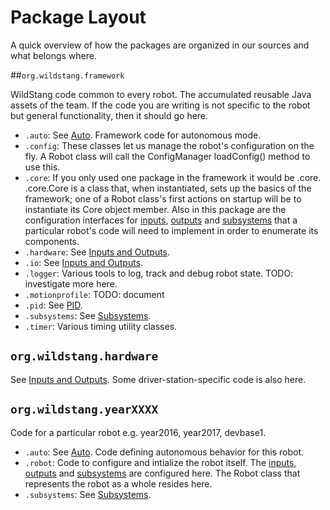 # Package Layout

A quick overview of how the packages are organized in our sources and what belongs where.

##`org.wildstang.framework`

WildStang code common to every robot. The accumulated reusable Java assets of the team. If the code you are writing is not specific to the robot but general functionality, then it should go here.
    
- `.auto`: See [Auto][auto]. Framework code for autonomous mode.
- `.config`: These classes let us manage the robot's configuration on the fly. A Robot class will call the ConfigManager loadConfig() method to use this.
- `.core`: If you only used one package in the framework it would be .core. .core.Core is a class that, when instantiated, sets up the basics of the framework; one of a Robot class's first actions on startup will be to instantiate its Core object member. Also in this package are the configuration interfaces for [inputs][io], [outputs][io] and [subsystems][sub] that a particular robot's code will need to implement in order to enumerate its components.
- `.hardware`: See [Inputs and Outputs][io].
- `.io`: See [Inputs and Outputs][io].
- `.logger`: Various tools to log, track and debug robot state. TODO: investigate more here.
- `.motionprofile`: TODO: document
- `.pid`: See [PID][PID]. 
- `.subsystems`: See [Subsystems][sub].
- `.timer`: Various timing utility classes.

## `org.wildstang.hardware`

See [Inputs and Outputs][io]. Some driver-station-specific code is also here.

## `org.wildstang.yearXXXX`

Code for a particular robot e.g. year2016, year2017, devbase1.
- `.auto`: See [Auto][auto]. Code defining autonomous behavior for this robot.
- `.robot`: Code to configure and intialize the robot itself. The [inputs,][io] [outputs][io] and [subsystems][sub] are configured here. The Robot class that represents the robot as a whole resides here.
- `.subsystems`: See [Subsystems][sub].
 



[io]: inputs_and_outputs.md "Inputs and Outputs"
[sub]: subsystems.md "Subsystems"
[PID]: PID.md "PID"
[auto]: auto.md "Auto"
    
